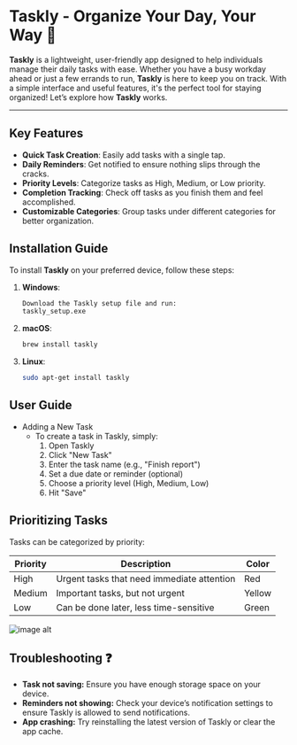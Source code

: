 # Taskly - Organize Your Day, Your Way 📝

**Taskly** is a lightweight, user-friendly app designed to help individuals manage their daily tasks with ease. Whether you have a busy workday ahead or just a few errands to run, **Taskly** is here to keep you on track. With a simple interface and useful features, it's the perfect tool for staying organized! Let’s explore how **Taskly** works.

---

## Key Features 

- **Quick Task Creation**: Easily add tasks with a single tap.
- **Daily Reminders**: Get notified to ensure nothing slips through the cracks.
- **Priority Levels**: Categorize tasks as High, Medium, or Low priority.
- **Completion Tracking**: Check off tasks as you finish them and feel accomplished.
- **Customizable Categories**: Group tasks under different categories for better organization.



## Installation Guide 

To install **Taskly** on your preferred device, follow these steps:

1. **Windows**:
   ```bash
   Download the Taskly setup file and run:
   taskly_setup.exe

2. **macOS**:
   ```bash
   brew install taskly

3. **Linux**:
   ```bash
   sudo apt-get install taskly


 ## User Guide
 - Adding a New Task
    - To create a task in Taskly, simply:
      1. Open Taskly
      2. Click "New Task"
      3. Enter the task name (e.g., "Finish report")
      4. Set a due date or reminder (optional)
      5. Choose a priority level (High, Medium, Low)
      6. Hit "Save"
  

  ## Prioritizing Tasks 
Tasks can be categorized by priority:

| Priority | Description | Color |
| --- | --- | --- |
| High | Urgent tasks that need immediate attention | Red |
| Medium | Important tasks, but not urgent | Yellow |
| Low | Can be done later, less time-sensitive	 | Green |


![image alt](https://github.com/A7medYamani/A7medYamani/blob/ebe2e8c138c931172b389063dcadd2120745c595/11.webp)


## Troubleshooting ❓
- **Task not saving:** Ensure you have enough storage space on your device.
- **Reminders not showing:** Check your device’s notification settings to ensure Taskly is allowed to send notifications.
- **App crashing:** Try reinstalling the latest version of Taskly or clear the app cache.





 
